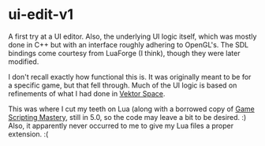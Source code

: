 ui-edit-v1
==========

A first try at a UI editor. Also, the underlying UI logic itself, which was mostly done in C++ but with an interface
roughly adhering to OpenGL's. The SDL bindings come courtesy from LuaForge (I think), though they were later modified.

I don't recall exactly how functional this is. It was originally meant to be for a specific game, but that fell through.
Much of the UI logic is based on refinements of what I had done in [Vektor Space](http://vektorspace.com/).

This was where I cut my teeth on Lua (along with a borrowed copy of [Game Scripting Mastery](http://www.amazon.ca/Game-Scripting-Mastery-Alex-Varanese/dp/1931841578/ref=sr_1_3?s=books&ie=UTF8&qid=1350370960&sr=1-3),
still in 5.0, so the code may leave a bit to be desired. :) Also, it apparently never occurred to me to give my Lua files
a proper extension. :(